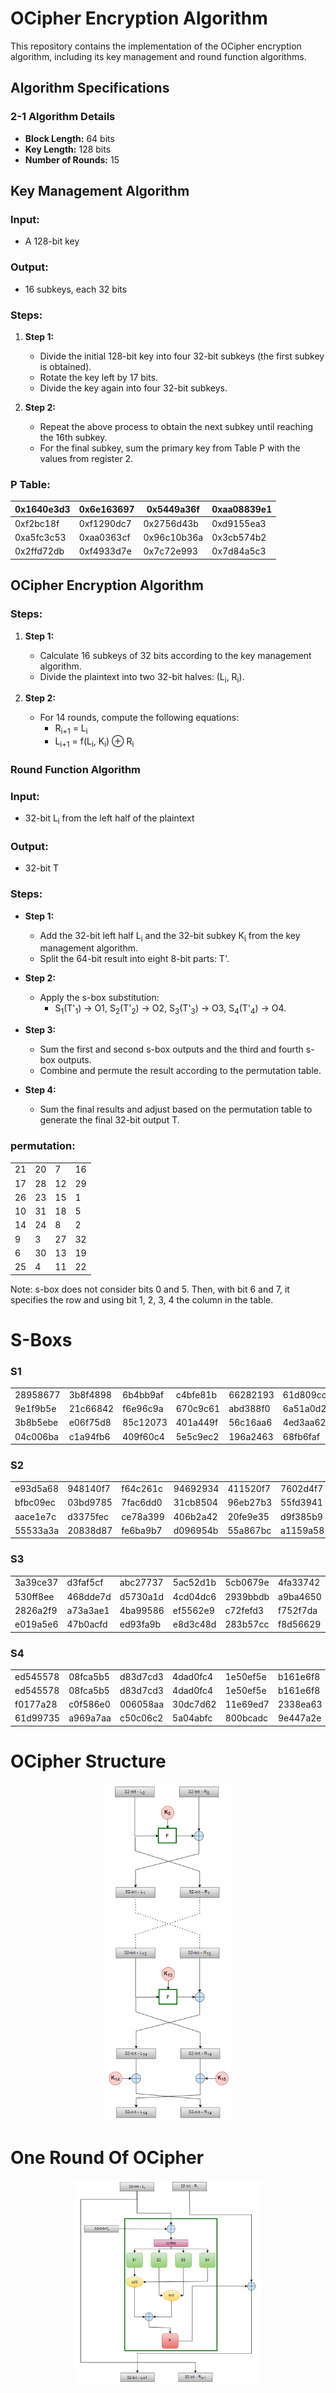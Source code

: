 # OCipher Encryption Algorithm

This repository contains the implementation of the OCipher encryption algorithm, including its key management and round function algorithms.

## Algorithm Specifications

### 2-1 Algorithm Details

- **Block Length:** 64 bits
- **Key Length:** 128 bits
- **Number of Rounds:** 15

## Key Management Algorithm

### Input:
- A 128-bit key

### Output:
- 16 subkeys, each 32 bits

### Steps:

1. **Step 1:**
   - Divide the initial 128-bit key into four 32-bit subkeys (the first subkey is obtained).
   - Rotate the key left by 17 bits.
   - Divide the key again into four 32-bit subkeys.

2. **Step 2:**
   - Repeat the above process to obtain the next subkey until reaching the 16th subkey.
   - For the final subkey, sum the primary key from Table P with the values from register 2.


### P Table:

| 0x1640e3d3 | 0x6e163697 | 0x5449a36f | 0xaa08839e1 |
|------------|------------|------------|-------------|
| 0xf2bc18f  | 0xf1290dc7 | 0x2756d43b | 0xd9155ea3  |
| 0xa5fc3c53 | 0xaa0363cf | 0x96c10b36a| 0x3cb574b2  |
| 0x2ffd72db | 0xf4933d7e | 0x7c72e993 | 0x7d84a5c3  |

## OCipher Encryption Algorithm

### Steps:

1. **Step 1:**
   - Calculate 16 subkeys of 32 bits according to the key management algorithm.
   - Divide the plaintext into two 32-bit halves: (L<sub>i</sub>, R<sub>i</sub>).

2. **Step 2:**
   - For 14 rounds, compute the following equations:
     - R<sub>i+1</sub> = L<sub>i</sub>
     - L<sub>i+1</sub> = f(L<sub>i</sub>, K<sub>i</sub>) ⊕ R<sub>i</sub>

### Round Function Algorithm

### Input:
- 32-bit L<sub>i</sub> from the left half of the plaintext

### Output:
- 32-bit T

### Steps:

* **Step 1:**
   - Add the 32-bit left half L<sub>i</sub> and the 32-bit subkey K<sub>i</sub> from the key management algorithm.
   - Split the 64-bit result into eight 8-bit parts: T'.

* **Step 2:**
   - Apply the s-box substitution:
     - S<sub>1</sub>(T'<sub>1</sub>) → O1, S<sub>2</sub>(T'<sub>2</sub>) → O2, S<sub>3</sub>(T'<sub>3</sub>) → O3, S<sub>4</sub>(T'<sub>4</sub>) → O4.

* **Step 3:**
   - Sum the first and second s-box outputs and the third and fourth s-box outputs.
   - Combine and permute the result according to the permutation table.

* **Step 4:**
   - Sum the final results and adjust based on the permutation table to generate the final 32-bit output T.



### permutation: 
|  |  |  |  |
|--|--|--|--|
|21|20|7 |16|
|17|28|12|29|
|26|23|15|1 |
|10|31|18|5 |
|14|24|8 |2 |
|9 |3 |27|32|
|6 |30|13|19|
|25|4 |11|22|

Note: s-box does not consider bits 0 and 5. Then, with bit 6 and 7, it specifies the row and using bit 1, 2, 3, 4 the column in the table.
# S-Boxs
### S1
|          |          |          |          |          |          |          |          |          |          |          |          |          |          |          |          |
|----------|----------|----------|----------|----------|----------|----------|----------|----------|----------|----------|----------|----------|----------|----------|----------|
| 28958677 | 3b8f4898 | 6b4bb9af | c4bfe81b | 66282193 | 61d809cc | fb21a991 | 487cac60 | 5dec8032 | ef845d5d | e98575b1 | dc262302 | eb651b88 | 23893e81 | d396acc5 | 0f6d6ff3 |
| 9e1f9b5e | 21c66842 | f6e96c9a | 670c9c61 | abd388f0 | 6a51a0d2 | d8542f68 | 960fa728 | ab5133a3 | 6eef0b6c | 137a3be4 | ba3bf050 | 7efb2a98 | a1f1651d | 39af0176 | 66ca593e |
| 3b8b5ebe | e06f75d8 | 85c12073 | 401a449f | 56c16aa6 | 4ed3aa62 | 363f7706 | 1bfedf72 | 429b023d | 37d0d724 | d00a1248 | db0fead3 | 49f1c09b | 075372c9 | 80991b7b | 25d479d8 |
| 04c006ba | c1a94fb6 | 409f60c4 | 5e5c9ec2 | 196a2463 | 68fb6faf | 3e6c53b5 | 1339b2eb | 3b52ec6f | 6dfc511f | 9b30952c | cc814544 | af5ebd09 | bee3d004 | de334afd | 660f2807 |

### S2
|          |          |          |          |          |          |          |          |          |          |          |          |          |          |          |          |
|----------|----------|----------|----------|----------|----------|----------|----------|----------|----------|----------|----------|----------|----------|----------|----------|
| e93d5a68 | 948140f7 | f64c261c | 94692934 | 411520f7 | 7602d4f7 | bcf46b2e | d4a20068 | d4082471 | 3320f46a | 43b7d4b7 | 500061af | 1e39f62e | 97244546 | 14214f74 | bf8b8840 |
| bfbc09ec | 03bd9785 | 7fac6dd0 | 31cb8504 | 96eb27b3 | 55fd3941 | da2547e6 | abca0a9a | 28507825 | 530429f4 | 0a2c86da | e9b66dfb | 68dc1462 | d7486900 | 680ec0a4 | 27a18dee |
| aace1e7c | d3375fec | ce78a399 | 406b2a42 | 20fe9e35 | d9f385b9 | ee39d7ab | 3b124e8b | 1dc9faf7 | 4b6d1856 | 26a36631 | eae397b2 | 3a6efa74 | dd5b4332 | 6841e7f7 | ca7820fb |
| 55533a3a | 20838d87 | fe6ba9b7 | d096954b | 55a867bc | a1159a58 | cca92963 | 99e1db33 | a62a4a56 | 3f3125f9 | 5ef47e1c | 9029317c | fdf8e802 | 04272f70 | 80bb155c | 05282ce3 |

### S3
|          |          |          |          |          |          |          |          |          |          |          |          |          |          |          |          |
|----------|----------|----------|----------|----------|----------|----------|----------|----------|----------|----------|----------|----------|----------|----------|----------|
| 3a39ce37 | d3faf5cf | abc27737 | 5ac52d1b | 5cb0679e | 4fa33742 | d3822740 | 99bc9bbe | d5118e9d | bf0f7315 | d62d1c7e | c700c47b | b78c1b6b | 21a19045 | b26eb1be | 6a366eb4 |
| 530ff8ee | 468dde7d | d5730a1d | 4cd04dc6 | 2939bbdb | a9ba4650 | ac9526e8 | be5ee304 | a1fad5f0 | 6a2d519a | 63ef8ce2 | 9a86ee22 | c089c2b8 | 43242ef6 | a51e03aa | 9cf2d0a4 |
| 2826a2f9 | a73a3ae1 | 4ba99586 | ef5562e9 | c72fefd3 | f752f7da | 3f046f69 | 77fa0a59 | 80e4a915 | 87b08601 | 9b09e6ad | 3b3ee593 | e990fd5a | 9e34d797 | 2cf0b7d9 | 022b8b51 |
| e019a5e6 | 47b0acfd | ed93fa9b | e8d3c48d | 283b57cc | f8d56629 | 79132e28 | 785f0191 | ed756055 | f7960e44 | e3d35e8c | 15056dd4 | 88f46dba | 03a16125 | 0564f0bd | c3eb9e15 |

### S4
|          |          |          |          |          |          |          |          |          |          |          |          |          |          |          |          |
|----------|----------|----------|----------|----------|----------|----------|----------|----------|----------|----------|----------|----------|----------|----------|----------|
| ed545578 | 08fca5b5 | d83d7cd3 | 4dad0fc4 | 1e50ef5e | b161e6f8 | a28514d9 | 6c51133c | 6fd5c7e7 | 56e14ec4 | 362abfce | ddc6c837 | d79a3234 | 92638212 | 670efa8e | 406000e0 |
| ed545578 | 08fca5b5 | d83d7cd3 | 4dad0fc4 | 1e50ef5e | b161e6f8 | a28514d9 | 6c51133c | 6fd5c7e7 | 56e14ec4 | 362abfce | ddc6c837 | d79a3234 | 92638212 | 670efa8e | 406000e0 |
| f0177a28 | c0f586e0 | 006058aa | 30dc7d62 | 11e69ed7 | 2338ea63 | 53c2dd94 | c2c21634 | bbcbee56 | 90bcb6de | ebfc7da1 | ce591d76 | 6f05e409 | 4b7c0188 | 39720a3d | 7c927c24 |
| 61d99735 | a969a7aa | c50c06c2 | 5a04abfc | 800bcadc | 9e447a2e | c3453484 | fdd56705 | 0e1e9ec9 | db73dbd3 | 105588cd | 675fda79 | e3674340 | c5c43465 | 713e38d8 | 3d28f89e |

# OCipher Structure
<div align='center'>
   <img src="https://github.com/sepehr-jafari/OCipher/blob/main/img/OC%20Feistel.PNG" width="200" hight="500">
</div>

# One Round Of OCipher
<div align='center'>
   <img src="https://github.com/sepehr-jafari/OCipher/blob/main/img/One%20Round%20Of%20OC.PNG " width="300" hight="300">
</div>


